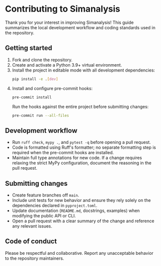 # Contributing to Simanalysis

Thank you for your interest in improving Simanalysis! This guide summarizes the
local development workflow and coding standards used in the repository.

## Getting started

1. Fork and clone the repository.
2. Create and activate a Python 3.9+ virtual environment.
3. Install the project in editable mode with all development dependencies:
   ```bash
   pip install -e .[dev]
   ```
4. Install and configure pre-commit hooks:
   ```bash
   pre-commit install
   ```
   Run the hooks against the entire project before submitting changes:
   ```bash
   pre-commit run --all-files
   ```

## Development workflow

- Run `ruff check`, `mypy .`, and `pytest -q` before opening a pull request.
- Code is formatted using Ruff's formatter; no separate formatting step is
  required when the pre-commit hooks are installed.
- Maintain full type annotations for new code. If a change requires relaxing the
  strict MyPy configuration, document the reasoning in the pull request.

## Submitting changes

- Create feature branches off `main`.
- Include unit tests for new behavior and ensure they rely solely on the
  dependencies declared in `pyproject.toml`.
- Update documentation (`README.md`, docstrings, examples) when modifying the
  public API or CLI.
- Open a pull request with a clear summary of the change and reference any
  relevant issues.

## Code of conduct

Please be respectful and collaborative. Report any unacceptable behavior to the
repository maintainers.
